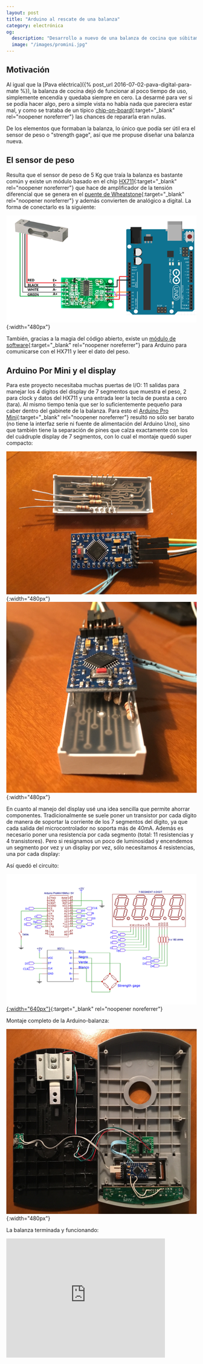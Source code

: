 ```yaml
---
layout: post
title: "Arduino al rescate de una balanza"
category: electrónica
og:
  description: "Desarrollo a nuevo de una balanza de cocina que súbitamente dejó de funcionar"
  image: "/images/promini.jpg"
---
```


## Motivación

Al igual que la [Pava eléctrica]({% post_url 2016-07-02-pava-digital-para-mate %}), la balanza de cocina
dejó de funcionar al poco tiempo de uso, simplemente encendía y quedaba siempre en cero. La desarmé
para ver si se podía hacer algo, pero a simple vista no había nada que pareciera estar mal, y como se trataba de
un típico [chip-on-board](https://en.wikipedia.org/wiki/Electronic_packaging#/media/File:Famicom_clone_PCB.jpg){:target="_blank" rel="noopener noreferrer"} las chances de repararla eran nulas.

De los elementos que formaban la balanza, lo único que podía ser útil era el sensor de peso o "strength gage",
así que me propuse diseñar una balanza nueva.

## El sensor de peso

Resulta que el sensor de peso de 5 Kg que traía la balanza es bastante común y existe un módulo basado en el chip
[HX711](https://cdn.sparkfun.com/datasheets/Sensors/ForceFlex/hx711_english.pdf){:target="_blank" rel="noopener noreferrer"}
que hace de amplificador de la tensión diferencial que se genera en el [puente de Wheatstone](https://es.wikipedia.org/wiki/Puente_de_Wheatstone){:target="_blank" rel="noopener noreferrer"}
y además convierten de analógico a digital. La forma de conectarlo es la siguiente:

![Cómo conectar el sensor de peso](../images/sensor_de_peso.png){:width="480px"}

También, gracias a la magia del código abierto, existe un [módulo de software](https://github.com/bogde/HX711){:target="_blank" rel="noopener noreferrer"} para Arduino para comunicarse
con el HX711 y leer el dato del peso.

## Arduino Por Mini y el display

Para este proyecto necesitaba muchas puertas de I/O: 11 salidas para manejar los 4 dígitos del display de 7
segmentos que muestra el peso, 2 para clock y datos del HX711 y una entrada leer la tecla de puesta a cero (tara).
Al mismo tiempo tenía que ser lo suficientemente pequeño para caber dentro del gabinete de la balanza. Para esto
el [Arduino Pro Mini](https://www.arduino.cc/en/Main/ArduinoBoardProMini){:target="_blank" rel="noopener noreferrer"}
resultó no sólo ser barato (no tiene la interfaz serie ni fuente de alimentación del Arduino Uno), sino que también
tiene la separación de pines que calza exactamente con los del cuádruple display de 7 segmentos, con lo cual el montaje
quedó super compacto:

![Montaje del Arduino Pro Mini con el display](../images/montaje_display0.jpg){:width="480px"}
![Montaje del Arduino Pro Mini con el display](../images/montaje_display.jpg){:width="480px"}

En cuanto al manejo del display usé una idea sencilla que permite ahorrar componentes. Tradicionalmente se suele
poner un transistor por cada dígito de manera de soportar la corriente de los 7 segmentos del dígito, ya que cada salida
del microcontrolador no soporta más de 40mA. Además es necesario poner una resistencia por cada segmento (total: 11 resistencias y 4 transistores). Pero si resignamos un poco de luminosidad y encendemos un segmento por vez y un
display por vez, sólo necesitamos 4 resistencias, una por cada display:

Así quedó el circuito:

[![Circuito de la balanza digital](../images/balanza-schematic.png){:width="640px"}](https://easyeda.com/jschwindt/Balanza_Digital-c0TN5nFzR){:target="_blank" rel="noopener noreferrer"}


Montaje completo de la Arduino-balanza:

![Montaje completo de la balanza](../images/montaje_completo.jpg){:width="480px"}

La balanza terminada y funcionando:

<iframe width="420" height="315" src="https://www.youtube.com/watch?v=HvdiXwBKR9Q" frameborder="0" allowfullscreen></iframe>
